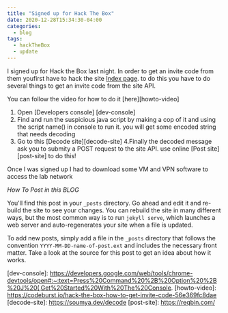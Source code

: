 ```yaml
---
title: "Signed up for Hack The Box"
date: 2020-12-28T15:34:30-04:00
categories:
  - blog
tags:
  - hackTheBox
  - update
---
```


I signed up for Hack the Box last night. In order to get an invite code from them youfirst have to hack the site [Index page][htb-index]. to do this you have to do several things to get an invite code from the site API.

You can follow the video for how to do it [here][howto-video]
1. Open [Developers console] [dev-console]
2. Find and run the suspicious java script by making a cop of it and using the script name() in console to run it. you will get some encoded string that needs decoding
3. Go to this [Decode site][decode-site]
4.Finally the decoded message ask you to submity a POST request to the site API. use online [Post site][post-site] to do this!

Once I was signed up I had to download some VM and VPN software to access the lab network

*How To Post in this BLOG*

You'll find this post in your `_posts` directory. Go ahead and edit it and re-build the site to see your changes. You can rebuild the site in many different ways, but the most common way is to run `jekyll serve`, which launches a web server and auto-regenerates your site when a file is updated.

To add new posts, simply add a file in the `_posts` directory that follows the convention `YYYY-MM-DD-name-of-post.ext` and includes the necessary front matter. Take a look at the source for this post to get an idea about how it works.




[htb-index]: https://www.hackthebox.eu/home
[dev-console]: https://developers.google.com/web/tools/chrome-devtools/open#:~:text=Press%20Command%20%2B%20Option%20%2B%20J%20(,Get%20Started%20With%20The%20Console.
[howto-video]: https://codeburst.io/hack-the-box-how-to-get-invite-code-56e369fc8dae
[decode-site]: https://soumya.dev/decode
[post-site]: https://reqbin.com/
